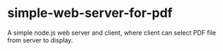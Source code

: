 # simple-web-server-for-pdf
A simple node.js web server and client, where client can select PDF file from server to display.
